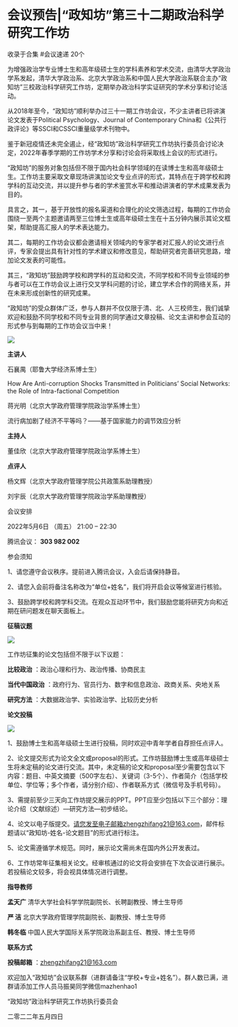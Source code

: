 # 会议预告|“政知坊”第三十二期政治科学研究工作坊


收录于合集 #会议速递 20个

为增强政治学专业博士生和高年级硕士生的学科素养和学术交流，由清华大学政治学系发起，清华大学政治系、北京大学政治系和中国人民大学政治系联合主办“政知坊”三校政治科学研究工作坊，定期举办政治科学实证研究的学术分享和讨论活动。

从2018年至今，“政知坊”顺利举办过三十一期工作坊会议，不少主讲者已将讲演论文发表于Political Psychology、Journal of
Contemporary China和《公共行政评论》等SSCI和CSSCI重量级学术刊物中。

鉴于新冠疫情还未完全遏止，经“政知坊”政治科学研究工作坊执行委员会讨论决定，2022年春季学期的工作坊学术分享和讨论会将采取线上会议的形式进行。

“政知坊”的服务对象包括但不限于国内社会科学领域的在读博士生和高年级硕士生。工作坊主要采取文章现场讲演加论文专业点评的形式，其特点在于跨学校和跨学科的互动交流，并以提升参与者的学术鉴赏水平和推动讲演者的学术成果发表为目的。

具言之，其一，基于开放性的报名渠道和合理化的论文筛选过程，每期的工作坊会围绕一至两个主题邀请两至三位博士生或高年级硕士生在十五分钟内展示其论文框架，帮助提高汇报人的学术表达能力。

其二，每期的工作坊会议都会邀请相关领域内的专家学者对汇报人的论文进行点评，专家会提出具有针对性的学术建议和修改意见，帮助研究者完善研究思路，增加论文发表的可能性。

其三，“政知坊”鼓励跨学校和跨学科的互动和交流，不同学校和不同专业领域的参与者可以在工作坊会议上进行交叉学科问题的讨论，建立学术合作的网络关系，并在未来形成创新性的研究成果。

“政知坊”的受众群体广泛，参与人群并不仅仅限于清、北、人三校师生，我们诚挚欢迎和鼓励不同学校和不同专业背景的同学通过文章投稿、论文主讲和参会互动的形式参与到每期的工作坊会议当中来！

  

![](/images/1/2.png)

  

  

 **主讲人**

石襄禺（耶鲁大学经济系博士生）  

How Are Anti-corruption Shocks Transmitted in Politicians’ Social Networks:
the Role of Intra-factional Competition

蒋光明（北京大学政府管理学院政治学系博士生）

流行病加剧了经济不平等吗？——基于国家能力的调节效应分析

  

  

 **主持人**

董佳欣（北京大学政府管理学院政治学系博士生）

  

  

 **点评人**

杨文辉（北京大学政府管理学院公共政策系助理教授）

刘宇辰（北京大学政府管理学院政治学系助理教授）

  

会议安排

2022年5月6日 （周五） 21:00 – 22:30  

腾讯会议： **303 982 002**

  

参会须知

1、请您遵守会议秩序。提前进入腾讯会议，入会后请保持静音。

2、请您入会前将备注名称改为“单位+姓名”，我们将开启会议等候室进行核验。

3、鼓励跨学校和跨学科交流。在观众互动环节中，我们鼓励您能将研究方向和近期在研问题发在聊天面板上。

  

 **征稿议题**

![](/images/1/3.gif)

工作坊征集的论文包括但不限于以下议题：

 **比较政治** ：政治心理和行为、政治传播、协商民主

 **当代中国政治** ：政府行为、官员行为、数字和信息政治、政商关系、央地关系

 **研究方法** ：大数据政治学、实验政治学、比较历史分析

  

 **论文投稿**

![](/images/1/4.gif)

1、鼓励博士生和高年级硕士生进行投稿，同时欢迎中青年学者自荐担任点评人。

2、论文提交形式为论文全文或proposal的形式。工作坊鼓励博士生或高年级硕士生将未定稿的论文进行交流。其中，未定稿的论文和proposal至少需要包含以下内容：题目、中英文摘要（500字左右）、关键词（3-5个）、作者简介（包括学校单位、学位等；多个作者，请分别介绍）、作者联系方式（微信号及手机号码）。

3、需提前至少三天向工作坊提交展示的PPT。PPT应至少包括以下三个部分：理论介绍（文献综述）—研究方法—初步结论。

4、论文以电子版提交。请您发至电子邮箱zhengzhifang21@163.com，邮件标题请以“政知坊-姓名-论文题目”的形式进行标注。

5、论文需遵循学术规范。同时，展示论文需尚未在国内外公开发表过。

6、工作坊常年征集相关论文。经审核通过的论文将会安排在下次会议进行展示。若投稿论文较多，将会视具体情况进行调整。

  

 **指导教师**

 **孟天广** 清华大学社会科学学院副院长、长聘副教授、博士生导师  

 **严 洁** 北京大学政府管理学院副院长、副教授、博士生导师

 **韩冬临** 中国人民大学国际关系学院政治系副主任、教授、博士生导师

 **联系方式**

 **投稿邮箱** ：zhengzhifang21@163.com

欢迎加入“政知坊”会议联系群（进群请备注“学校+专业+姓名”）。群人数已满，进群请添加工作人员马振昊同学微信mazhenhao1

  

  

  

“政知坊”政治科学研究工作坊执行委员会

二零二二年五月四日

  

  

